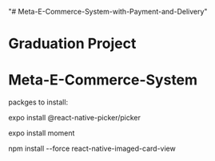 "# Meta-E-Commerce-System-with-Payment-and-Delivery" 
# Graduation Project
# Meta-E-Commerce-System

packges to install:

expo install @react-native-picker/picker

expo install moment

npm install --force react-native-imaged-card-view

